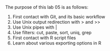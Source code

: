 The purpose of this lab 05 is as follows:

1. First contact with Git, and its basic workflow
2. Use Unix output redirection with > and >>
3. Use Unix pipes with |
4. Use filters: cut, paste, sort, uniq, grep
5. First contact with R script files
6. Learn about various exporting options in R
